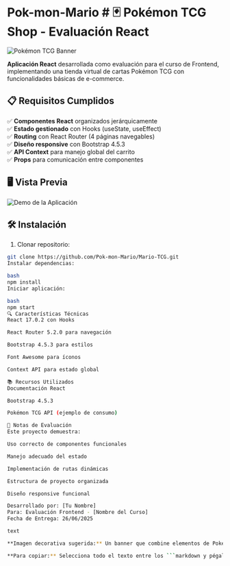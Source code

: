 # Pok-mon-Mario   # 🃏 Pokémon TCG Shop - Evaluación React

![Pokémon TCG Banner](https://raw.githubusercontent.com/Pok-mon-Mario/Mario-TCG/main/src/assets/images/banner.jpg)

**Aplicación React** desarrollada como evaluación para el curso de Frontend, implementando una tienda virtual de cartas Pokémon TCG con funcionalidades básicas de e-commerce.

## 📋 Requisitos Cumplidos

✅ **Componentes React** organizados jerárquicamente  
✅ **Estado gestionado** con Hooks (useState, useEffect)  
✅ **Routing** con React Router (4 páginas navegables)  
✅ **Diseño responsive** con Bootstrap 4.5.3  
✅ **API Context** para manejo global del carrito  
✅ **Props** para comunicación entre componentes  

## 🖥️ Vista Previa

![Demo de la Aplicación](https://raw.githubusercontent.com/Pok-mon-Mario/Mario-TCG/main/src/assets/images/demo.gif)


## 🛠 Instalación

1. Clonar repositorio:
```bash
git clone https://github.com/Pok-mon-Mario/Mario-TCG.git
Instalar dependencias:

bash
npm install
Iniciar aplicación:

bash
npm start
🔍 Características Técnicas
React 17.0.2 con Hooks

React Router 5.2.0 para navegación

Bootstrap 4.5.3 para estilos

Font Awesome para íconos

Context API para estado global

📚 Recursos Utilizados
Documentación React

Bootstrap 4.5.3

Pokémon TCG API (ejemplo de consumo)

📝 Notas de Evaluación
Este proyecto demuestra:

Uso correcto de componentes funcionales

Manejo adecuado del estado

Implementación de rutas dinámicas

Estructura de proyecto organizada

Diseño responsive funcional

Desarrollado por: [Tu Nombre]
Para: Evaluación Frontend - [Nombre del Curso]
Fecha de Entrega: 26/06/2025

text

**Imagen decorativa sugerida:** Un banner que combine elementos de Pokémon (como Charizard o Pikachu) con símbolos de React (átomo de React en una Pokéball o cartas Pokémon con el logo de React). Puedes usar herramientas como Canva o Photoshop para crearlo, o buscar una imagen libre de derechos que combine estos elementos. Ejemplo de enlace ficticio para la imagen: `https://example.com/pokemon-react-banner.jpg`

**Para copiar:** Selecciona todo el texto entre los ```markdown y pégalo en tu archivo README.md. Asegúrate de reemplazar los enlaces de imágenes por los reales cuando tengas tus propias imágenes.
